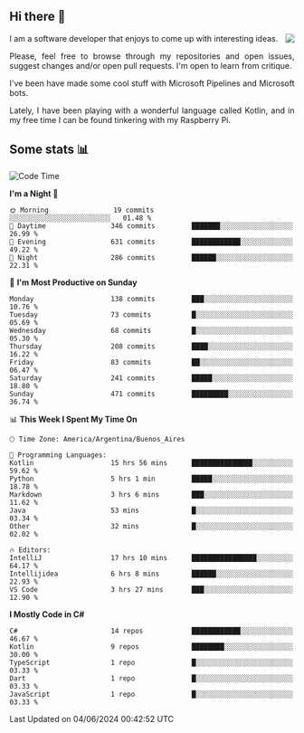 ## Hi there :slightly_smiling_face:

<img src="https://github-readme-stats.vercel.app/api?username=victorgrycuk&show_icons=true&count_private=true&title_color=F7941E&icon_color=F7941E" align="right">

<p align="justify">
I am a software developer that enjoys to come up with interesting ideas.
<p/>

<p align= "justify">
Please, feel free to browse through my repositories and open issues, suggest changes and/or open pull requests. I'm open to learn from critique.
<p/>


<p align= "justify">
I've been have made some cool stuff with Microsoft Pipelines and Microsoft bots.
<p/>

<p align= "justify">
Lately, I have been playing with a wonderful language called Kotlin, and in my free time I can be found tinkering with my Raspberry Pi.
<p/>

## Some stats :bar_chart:
<!--START_SECTION:waka-->
![Code Time](http://img.shields.io/badge/Code%20Time-1%2C947%20hrs%2015%20mins-blue)

**I'm a Night 🦉** 

```text
🌞 Morning                19 commits          ░░░░░░░░░░░░░░░░░░░░░░░░░   01.48 % 
🌆 Daytime                346 commits         ███████░░░░░░░░░░░░░░░░░░   26.99 % 
🌃 Evening                631 commits         ████████████░░░░░░░░░░░░░   49.22 % 
🌙 Night                  286 commits         ██████░░░░░░░░░░░░░░░░░░░   22.31 % 
```
📅 **I'm Most Productive on Sunday** 

```text
Monday                   138 commits         ███░░░░░░░░░░░░░░░░░░░░░░   10.76 % 
Tuesday                  73 commits          █░░░░░░░░░░░░░░░░░░░░░░░░   05.69 % 
Wednesday                68 commits          █░░░░░░░░░░░░░░░░░░░░░░░░   05.30 % 
Thursday                 208 commits         ████░░░░░░░░░░░░░░░░░░░░░   16.22 % 
Friday                   83 commits          ██░░░░░░░░░░░░░░░░░░░░░░░   06.47 % 
Saturday                 241 commits         █████░░░░░░░░░░░░░░░░░░░░   18.80 % 
Sunday                   471 commits         █████████░░░░░░░░░░░░░░░░   36.74 % 
```


📊 **This Week I Spent My Time On** 

```text
🕑︎ Time Zone: America/Argentina/Buenos_Aires

💬 Programming Languages: 
Kotlin                   15 hrs 56 mins      ███████████████░░░░░░░░░░   59.62 % 
Python                   5 hrs 1 min         █████░░░░░░░░░░░░░░░░░░░░   18.78 % 
Markdown                 3 hrs 6 mins        ███░░░░░░░░░░░░░░░░░░░░░░   11.62 % 
Java                     53 mins             █░░░░░░░░░░░░░░░░░░░░░░░░   03.34 % 
Other                    32 mins             █░░░░░░░░░░░░░░░░░░░░░░░░   02.02 % 

🔥 Editors: 
IntelliJ                 17 hrs 10 mins      ████████████████░░░░░░░░░   64.17 % 
Intellijidea             6 hrs 8 mins        ██████░░░░░░░░░░░░░░░░░░░   22.93 % 
VS Code                  3 hrs 27 mins       ███░░░░░░░░░░░░░░░░░░░░░░   12.90 % 
```

**I Mostly Code in C#** 

```text
C#                       14 repos            ████████████░░░░░░░░░░░░░   46.67 % 
Kotlin                   9 repos             ████████░░░░░░░░░░░░░░░░░   30.00 % 
TypeScript               1 repo              █░░░░░░░░░░░░░░░░░░░░░░░░   03.33 % 
Dart                     1 repo              █░░░░░░░░░░░░░░░░░░░░░░░░   03.33 % 
JavaScript               1 repo              █░░░░░░░░░░░░░░░░░░░░░░░░   03.33 % 
```




 Last Updated on 04/06/2024 00:42:52 UTC
<!--END_SECTION:waka-->
